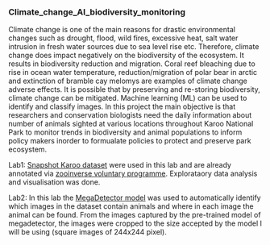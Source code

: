 ### Climate_change_AI_biodiversity_monitoring
Climate change is one of the main reasons for drastic environmental changes such as drought, flood, wild fires, excessive heat, salt water intrusion in fresh water sources due to sea level rise etc. Therefore, climate change does impact negatively on the biodiversity of the ecosystem. It results in biodiversity reduction and migration. Coral reef bleaching due to rise in ocean water temperature, reduction/migration of polar bear in arctic and extinction of bramble cay melomys are examples of climate change adverse effects. It is possible that by preserving and re-storing biodiversity, climate change can be mitigated. Machine learning (ML) can be used to identify and classify images. In this project the main objective is that researchers and conservation biologists need the daily information about number of animals sighted at various locations throughout Karoo National Park to monitor trends in biodiversity and animal populations to inform policy makers inorder to formualate policies to protect and preserve park ecosystem.

Lab1: [Snapshot Karoo dataset](https://lila.science/datasets/snapshot-karoo) were used in this lab and are already annotated via [zooinverse voluntary programme](https://www.zooniverse.org/projects/shuebner729/snapshot-karoo/classify). Explorataory data analysis and visualisation was done.

Lab2: In this lab the [MegaDetector model](https://github.com/microsoft/CameraTraps/blob/main/megadetector.md) was used to automatically identify which images in the dataset contain animals and where in each image the animal can be found. From the images captured by the pre-trained model of megadetector, the images were cropped to the size accepted by the model I will be using (square images of 244x244 pixel). 


